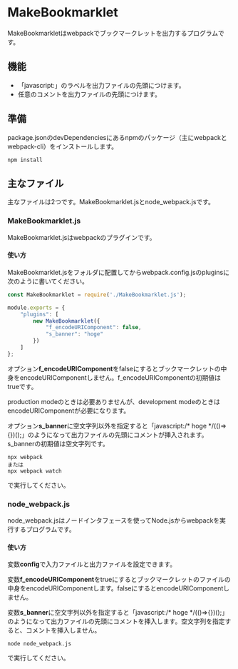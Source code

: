 # MakeBookmarklet

MakeBookmarkletはwebpackでブックマークレットを出力するプログラムです。

## 機能

- 「javascript:」のラベルを出力ファイルの先頭につけます。
- 任意のコメントを出力ファイルの先頭につけます。

## 準備

package.jsonのdevDependenciesにあるnpmのパッケージ（主にwebpackとwebpack-cli）をインストールします。

```shell
npm install
```

## 主なファイル

主なファイルは2つです。MakeBookmarklet.jsとnode_webpack.jsです。

### MakeBookmarklet.js

MakeBookmarklet.jsはwebpackのプラグインです。

#### 使い方

MakeBookmarklet.jsをフォルダに配置してからwebpack.config.jsのpluginsに次のように書いてください。

```javascript
const MakeBookmarklet = require('./MakeBookmarklet.js');

module.exports = {
	"plugins": [
		new MakeBookmarklet({
			"f_encodeURIComponent": false,
            "s_banner": "hoge"
		})
	]
};
```

オプション**f_encodeURIComponent**をfalseにするとブックマークレットの中身をencodeURIComponentしません。f_encodeURIComponentの初期値はtrueです。

production modeのときは必要ありませんが、development modeのときはencodeURIComponentが必要になります。

オプション**s_banner**に空文字列以外を指定すると「javascript:/* hoge */(()=>{})();」のようになって出力ファイルの先頭にコメントが挿入されます。s_bannerの初期値は空文字列です。



```shell
npx webpack
または
npx webpack watch
```

で実行してください。

### node_webpack.js

node_webpack.jsはノードインタフェースを使ってNode.jsからwebpackを実行するプログラムです。

#### 使い方

変数**config**で入力ファイルと出力ファイルを設定できます。

変数**f_encodeURIComponent**をtrueにするとブックマークレットのファイルの中身をencodeURIComponentします。falseにするとencodeURIComponentしません。

変数**s_banner**に空文字列以外を指定すると「javascript:/* hoge */(()=>{})();」のようになって出力ファイルの先頭にコメントを挿入します。空文字列を指定すると、コメントを挿入しません。

```shell
node node_webpack.js
```

で実行してください。

